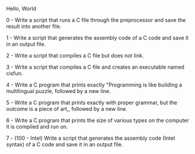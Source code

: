 Hello, World

0 - Write a script that runs a C file through the preprocessor and save the result into another file.

1 - Write a script that generates the assembly code of a C code and save it in an output file.

2 - Write a script that compiles a C file but does not link.

3 - Write a script that compiles a C file and creates an executable named cisfun.

4 - Write a C program that prints exactly "Programming is like building a multilingual puzzle, followed by a new line.

5 - Write a C program that prints exactly with proper grammar, but the outcome is a piece of art,, followed by a new line.

6 - Write a C program that prints the size of various types on the computer it is compiled and run on.

7 - (100 - Intel) Write a script that generates the assembly code (Intel syntax) of a C code and save it in an output file.
